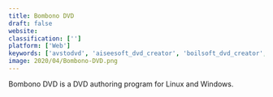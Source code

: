 ```yaml
---
title: Bombono DVD
draft: false 
website: 
classification: ['']
platform: ['Web']
keywords: ['avstodvd', 'aiseesoft_dvd_creator', 'boilsoft_dvd_creator', 'cisdem_dvd_burner', 'dvd_flick', 'dvd-lab', 'dvdauthorgui', 'dvdfab_dvd_creator', 'dvdshrink', 'dvdstyler', 'devedeng', 'dvdremake_pro', 'ff_multi_converter', 'free_video_to_dvd_converter', 'freemake_video_converter', 'nero_burning_rom', 'open_dvd_producer', 'sothink_dvd_creator', 'winx_dvd_author', 'womble_mpeg_video_wizard_dvd', 'wondershare_dvd_creator']
image: 2020/04/Bombono-DVD.png
---
```

Bombono DVD is a DVD authoring program for Linux and Windows.